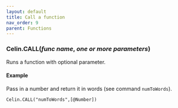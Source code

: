 ```yaml
---
layout: default
title: Call a function
nav_order: 9
parent: Functions
---
```


### Celin.CALL(_func name_, _one or more parameters_)

Runs a function with optional parameter.

#### Example

Pass in a number and return it in words (see command `numToWords`).

``` excel
Celin.CALL("numToWords",[@Number])
```

